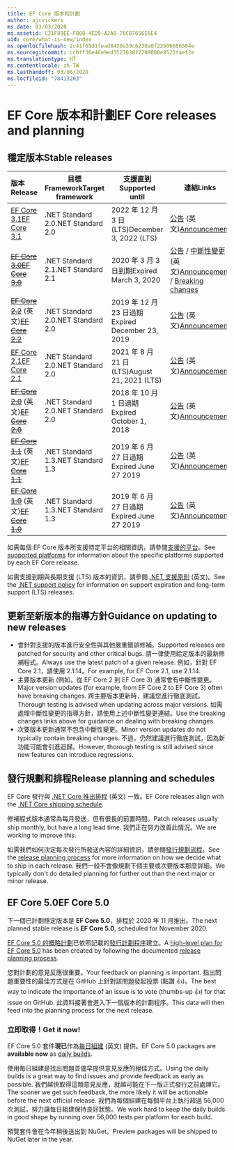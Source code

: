 ```yaml
---
title: EF Core 版本和計劃
author: ajcvickers
ms.date: 03/03/2020
ms.assetid: C21F89EE-FB08-4ED9-A2A0-76CB7656E6E4
uid: core/what-is-new/index
ms.openlocfilehash: 2c41f65d1fead8430a39c6230a0f22506686504e
ms.sourcegitcommit: cc0ff36e46e9ed3527638f7208000e8521faef2e
ms.translationtype: HT
ms.contentlocale: zh-TW
ms.lasthandoff: 03/06/2020
ms.locfileid: "78413203"
---
```

# <a name="ef-core-releases-and-planning"></a><span data-ttu-id="d5876-102">EF Core 版本和計劃</span><span class="sxs-lookup"><span data-stu-id="d5876-102">EF Core releases and planning</span></span>

## <a name="stable-releases"></a><span data-ttu-id="d5876-103">穩定版本</span><span class="sxs-lookup"><span data-stu-id="d5876-103">Stable releases</span></span>

| <span data-ttu-id="d5876-104">版本</span><span class="sxs-lookup"><span data-stu-id="d5876-104">Release</span></span> | <span data-ttu-id="d5876-105">目標 Framework</span><span class="sxs-lookup"><span data-stu-id="d5876-105">Target framework</span></span> | <span data-ttu-id="d5876-106">支援直到</span><span class="sxs-lookup"><span data-stu-id="d5876-106">Supported until</span></span> | <span data-ttu-id="d5876-107">連結</span><span class="sxs-lookup"><span data-stu-id="d5876-107">Links</span></span>
|:--------|------------------|-----------------|------
| [<span data-ttu-id="d5876-108">EF Core 3.1</span><span class="sxs-lookup"><span data-stu-id="d5876-108">EF Core 3.1</span></span>](https://www.nuget.org/packages/Microsoft.EntityFrameworkCore/3.1.2) | <span data-ttu-id="d5876-109">.NET Standard 2.0</span><span class="sxs-lookup"><span data-stu-id="d5876-109">.NET Standard 2.0</span></span> | <span data-ttu-id="d5876-110">2022 年 12 月 3 日 (LTS)</span><span class="sxs-lookup"><span data-stu-id="d5876-110">December 3, 2022 (LTS)</span></span> | <span data-ttu-id="d5876-111">[公告](https://devblogs.microsoft.com/dotnet/announcing-entity-framework-core-3-1-and-entity-framework-6-4/) \(英文\)</span><span class="sxs-lookup"><span data-stu-id="d5876-111">[Announcement](https://devblogs.microsoft.com/dotnet/announcing-entity-framework-core-3-1-and-entity-framework-6-4/)</span></span>
| <span data-ttu-id="d5876-112">~~[EF Core 3.0](https://www.nuget.org/packages/Microsoft.EntityFrameworkCore/3.0.3)~~</span><span class="sxs-lookup"><span data-stu-id="d5876-112">~~[EF Core 3.0](https://www.nuget.org/packages/Microsoft.EntityFrameworkCore/3.0.3)~~</span></span> | <span data-ttu-id="d5876-113">.NET Standard 2.1</span><span class="sxs-lookup"><span data-stu-id="d5876-113">.NET Standard 2.1</span></span> | <span data-ttu-id="d5876-114">2020 年 3 月 3 日到期</span><span class="sxs-lookup"><span data-stu-id="d5876-114">Expired March 3, 2020</span></span> | <span data-ttu-id="d5876-115">[公告](https://devblogs.microsoft.com/dotnet/announcing-ef-core-3-0-and-ef-6-3-general-availability/) / [中斷性變更](ef-core-3.0/breaking-changes.md) \(英文\)</span><span class="sxs-lookup"><span data-stu-id="d5876-115">[Announcement](https://devblogs.microsoft.com/dotnet/announcing-ef-core-3-0-and-ef-6-3-general-availability/) / [Breaking changes](ef-core-3.0/breaking-changes.md)</span></span>
| <span data-ttu-id="d5876-116">~~[EF Core 2.2](https://www.nuget.org/packages/Microsoft.EntityFrameworkCore/2.2.6)~~ \(英文\)</span><span class="sxs-lookup"><span data-stu-id="d5876-116">~~[EF Core 2.2](https://www.nuget.org/packages/Microsoft.EntityFrameworkCore/2.2.6)~~</span></span> | <span data-ttu-id="d5876-117">.NET Standard 2.0</span><span class="sxs-lookup"><span data-stu-id="d5876-117">.NET Standard 2.0</span></span> | <span data-ttu-id="d5876-118">2019 年 12 月 23 日過期</span><span class="sxs-lookup"><span data-stu-id="d5876-118">Expired December 23, 2019</span></span> | <span data-ttu-id="d5876-119">[公告](https://devblogs.microsoft.com/dotnet/announcing-entity-framework-core-2-2/) \(英文\)</span><span class="sxs-lookup"><span data-stu-id="d5876-119">[Announcement](https://devblogs.microsoft.com/dotnet/announcing-entity-framework-core-2-2/)</span></span>
| [<span data-ttu-id="d5876-120">EF Core 2.1</span><span class="sxs-lookup"><span data-stu-id="d5876-120">EF Core 2.1</span></span>](https://www.nuget.org/packages/Microsoft.EntityFrameworkCore/2.1.14) | <span data-ttu-id="d5876-121">.NET Standard 2.0</span><span class="sxs-lookup"><span data-stu-id="d5876-121">.NET Standard 2.0</span></span> | <span data-ttu-id="d5876-122">2021 年 8 月 21 日 (LTS)</span><span class="sxs-lookup"><span data-stu-id="d5876-122">August 21, 2021 (LTS)</span></span> | <span data-ttu-id="d5876-123">[公告](https://devblogs.microsoft.com/dotnet/announcing-entity-framework-core-2-1/) \(英文\)</span><span class="sxs-lookup"><span data-stu-id="d5876-123">[Announcement](https://devblogs.microsoft.com/dotnet/announcing-entity-framework-core-2-1/)</span></span>
| <span data-ttu-id="d5876-124">~~[EF Core 2.0](https://www.nuget.org/packages/Microsoft.EntityFrameworkCore/2.0.3)~~ \(英文\)</span><span class="sxs-lookup"><span data-stu-id="d5876-124">~~[EF Core 2.0](https://www.nuget.org/packages/Microsoft.EntityFrameworkCore/2.0.3)~~</span></span> | <span data-ttu-id="d5876-125">.NET Standard 2.0</span><span class="sxs-lookup"><span data-stu-id="d5876-125">.NET Standard 2.0</span></span> | <span data-ttu-id="d5876-126">2018 年 10 月 1 日過期</span><span class="sxs-lookup"><span data-stu-id="d5876-126">Expired October 1, 2018</span></span> | <span data-ttu-id="d5876-127">[公告](https://devblogs.microsoft.com/dotnet/announcing-entity-framework-core-2-0/) \(英文\)</span><span class="sxs-lookup"><span data-stu-id="d5876-127">[Announcement](https://devblogs.microsoft.com/dotnet/announcing-entity-framework-core-2-0/)</span></span>
| <span data-ttu-id="d5876-128">~~[EF Core 1.1](https://www.nuget.org/packages/Microsoft.EntityFrameworkCore/1.1.6)~~ \(英文\)</span><span class="sxs-lookup"><span data-stu-id="d5876-128">~~[EF Core 1.1](https://www.nuget.org/packages/Microsoft.EntityFrameworkCore/1.1.6)~~</span></span> | <span data-ttu-id="d5876-129">.NET Standard 1.3</span><span class="sxs-lookup"><span data-stu-id="d5876-129">.NET Standard 1.3</span></span> | <span data-ttu-id="d5876-130">2019 年 6 月 27 日過期</span><span class="sxs-lookup"><span data-stu-id="d5876-130">Expired June 27 2019</span></span> | <span data-ttu-id="d5876-131">[公告](https://devblogs.microsoft.com/dotnet/announcing-entity-framework-core-1-1/) \(英文\)</span><span class="sxs-lookup"><span data-stu-id="d5876-131">[Announcement](https://devblogs.microsoft.com/dotnet/announcing-entity-framework-core-1-1/)</span></span>
| <span data-ttu-id="d5876-132">~~[EF Core 1.0](https://www.nuget.org/packages/Microsoft.EntityFrameworkCore/1.0.6)~~ \(英文\)</span><span class="sxs-lookup"><span data-stu-id="d5876-132">~~[EF Core 1.0](https://www.nuget.org/packages/Microsoft.EntityFrameworkCore/1.0.6)~~</span></span> | <span data-ttu-id="d5876-133">.NET Standard 1.3</span><span class="sxs-lookup"><span data-stu-id="d5876-133">.NET Standard 1.3</span></span> | <span data-ttu-id="d5876-134">2019 年 6 月 27 日過期</span><span class="sxs-lookup"><span data-stu-id="d5876-134">Expired June 27 2019</span></span> | <span data-ttu-id="d5876-135">[公告](https://devblogs.microsoft.com/dotnet/entity-framework-core-1-0-0-available/) \(英文\)</span><span class="sxs-lookup"><span data-stu-id="d5876-135">[Announcement](https://devblogs.microsoft.com/dotnet/entity-framework-core-1-0-0-available/)</span></span>

<span data-ttu-id="d5876-136">如需每個 EF Core 版本所支援特定平台的相關資訊，請參閱[支援的平台](../platforms/index.md)。</span><span class="sxs-lookup"><span data-stu-id="d5876-136">See [supported platforms](../platforms/index.md) for information about the specific platforms supported by each EF Core release.</span></span>

<span data-ttu-id="d5876-137">如需支援到期與長期支援 (LTS) 版本的資訊，請參閱 [.NET 支援原則](https://dotnet.microsoft.com/platform/support/policy/dotnet-core) \(英文\)。</span><span class="sxs-lookup"><span data-stu-id="d5876-137">See the [.NET support policy](https://dotnet.microsoft.com/platform/support/policy/dotnet-core) for information on support expiration and long-term support (LTS) releases.</span></span>

## <a name="guidance-on-updating-to-new-releases"></a><span data-ttu-id="d5876-138">更新至新版本的指導方針</span><span class="sxs-lookup"><span data-stu-id="d5876-138">Guidance on updating to new releases</span></span>

* <span data-ttu-id="d5876-139">會針對支援的版本進行安全性與其他嚴重錯誤修補。</span><span class="sxs-lookup"><span data-stu-id="d5876-139">Supported releases are patched for security and other critical bugs.</span></span> <span data-ttu-id="d5876-140">請一律使用給定版本的最新修補程式。</span><span class="sxs-lookup"><span data-stu-id="d5876-140">Always use the latest patch of a given release.</span></span> <span data-ttu-id="d5876-141">例如，針對 EF Core 2.1，請使用 2.1.14。</span><span class="sxs-lookup"><span data-stu-id="d5876-141">For example, for EF Core 2.1, use 2.1.14.</span></span>
* <span data-ttu-id="d5876-142">主要版本更新 (例如，從 EF Core 2 到 EF Core 3) 通常會有中斷性變更。</span><span class="sxs-lookup"><span data-stu-id="d5876-142">Major version updates (for example, from EF Core 2 to EF Core 3) often have breaking changes.</span></span> <span data-ttu-id="d5876-143">跨主要版本更新時，建議您進行徹底測試。</span><span class="sxs-lookup"><span data-stu-id="d5876-143">Thorough testing is advised when updating across major versions.</span></span> <span data-ttu-id="d5876-144">如需處理中斷性變更的指導方針，請使用上述中斷性變更連結。</span><span class="sxs-lookup"><span data-stu-id="d5876-144">Use the breaking changes links above for guidance on dealing with breaking changes.</span></span>
* <span data-ttu-id="d5876-145">次要版本更新通常不包含中斷性變更。</span><span class="sxs-lookup"><span data-stu-id="d5876-145">Minor version updates do not typically contain breaking changes.</span></span> <span data-ttu-id="d5876-146">不過，仍然建議進行徹底測試，因為新功能可能會引進迴歸。</span><span class="sxs-lookup"><span data-stu-id="d5876-146">However, thorough testing is still advised since new features can introduce regressions.</span></span>

## <a name="release-planning-and-schedules"></a><span data-ttu-id="d5876-147">發行規劃和排程</span><span class="sxs-lookup"><span data-stu-id="d5876-147">Release planning and schedules</span></span>

<span data-ttu-id="d5876-148">EF Core 發行與 [.NET Core 推出排程](https://github.com/dotnet/core/blob/master/roadmap.md) \(英文\) 一致。</span><span class="sxs-lookup"><span data-stu-id="d5876-148">EF Core releases align with the [.NET Core shipping schedule](https://github.com/dotnet/core/blob/master/roadmap.md).</span></span>

<span data-ttu-id="d5876-149">修補程式版本通常為每月發送，但有很長的前置時間。</span><span class="sxs-lookup"><span data-stu-id="d5876-149">Patch releases usually ship monthly, but have a long lead time.</span></span>
<span data-ttu-id="d5876-150">我們正在努力改善此情況。</span><span class="sxs-lookup"><span data-stu-id="d5876-150">We are working to improve this.</span></span>

<span data-ttu-id="d5876-151">如需我們如何決定每次發行所發送內容的詳細資訊，請參閱[發行規劃流程](release-planning.md)。</span><span class="sxs-lookup"><span data-stu-id="d5876-151">See the [release planning process](release-planning.md) for more information on how we decide what to ship in each release.</span></span>
<span data-ttu-id="d5876-152">我們一般不會像規劃下個主要或次要版本那麼詳細。</span><span class="sxs-lookup"><span data-stu-id="d5876-152">We typically don't do detailed planning for further out than the next major or minor release.</span></span>

## <a name="ef-core-50"></a><span data-ttu-id="d5876-153">EF Core 5.0</span><span class="sxs-lookup"><span data-stu-id="d5876-153">EF Core 5.0</span></span>

<span data-ttu-id="d5876-154">下一個已計劃穩定版本是 **EF Core 5.0**，排程於 2020 年 11 月推出。</span><span class="sxs-lookup"><span data-stu-id="d5876-154">The next planned stable release is **EF Core 5.0**, scheduled for November 2020.</span></span>

<span data-ttu-id="d5876-155">[EF Core 5.0 的概略計劃](ef-core-5.0/plan.md)已依照記載的[發行計劃程序](release-planning.md)建立。</span><span class="sxs-lookup"><span data-stu-id="d5876-155">A [high-level plan for EF Core 5.0](ef-core-5.0/plan.md) has been created by following the documented [release planning process](release-planning.md).</span></span>

<span data-ttu-id="d5876-156">您對計劃的意見反應很重要。</span><span class="sxs-lookup"><span data-stu-id="d5876-156">Your feedback on planning is important.</span></span>
<span data-ttu-id="d5876-157">指出問題重要性的最佳方式是在 GitHub 上針對該問題發起投票 (點讚 👍)。</span><span class="sxs-lookup"><span data-stu-id="d5876-157">The best way to indicate the importance of an issue is to vote (thumbs-up 👍) for that issue on GitHub.</span></span>
<span data-ttu-id="d5876-158">此資料接著會進入下一個版本的計劃程序。</span><span class="sxs-lookup"><span data-stu-id="d5876-158">This data will then feed into the planning process for the next release.</span></span>

### <a name="get-it-now"></a><span data-ttu-id="d5876-159">立即取得！</span><span class="sxs-lookup"><span data-stu-id="d5876-159">Get it now!</span></span>

<span data-ttu-id="d5876-160">EF Core 5.0 套件**現已**作為[每日組建](https://github.com/aspnet/AspNetCore/blob/master/docs/DailyBuilds.md) \(英文\) 提供。</span><span class="sxs-lookup"><span data-stu-id="d5876-160">EF Core 5.0 packages are **available now** as [daily builds](https://github.com/aspnet/AspNetCore/blob/master/docs/DailyBuilds.md).</span></span> 

<span data-ttu-id="d5876-161">使用每日組建是找出問題並儘早提供意見反應的絕佳方式。</span><span class="sxs-lookup"><span data-stu-id="d5876-161">Using the daily builds is a great way to find issues and provide feedback as early as possible.</span></span>
<span data-ttu-id="d5876-162">我們越快取得這類意見反應，就越可能在下一版正式發行之前處理它。</span><span class="sxs-lookup"><span data-stu-id="d5876-162">The sooner we get such feedback, the more likely it will be actionable before the next official release.</span></span>
<span data-ttu-id="d5876-163">我們為每個組建在每個平台上執行超過 56,000 次測試，努力讓每日組建保持良好狀態。</span><span class="sxs-lookup"><span data-stu-id="d5876-163">We work hard to keep the daily builds in good shape by running over 56,000 tests per platform for each build.</span></span>

<span data-ttu-id="d5876-164">預覽套件會在今年稍後送出到 NuGet。</span><span class="sxs-lookup"><span data-stu-id="d5876-164">Preview packages will be shipped to NuGet later in the year.</span></span>
